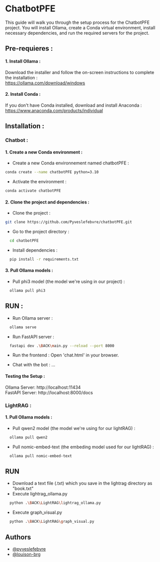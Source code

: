# ChatbotPFE

This guide will walk you through the setup process for the ChatbotPFE project.
You will install Ollama, create a Conda virtual environment, install necessary dependencies, 
and run the required servers for the project.

## Pre-requieres :

#### 1. Install Ollama :
Download the installer and follow the on-screen instructions to complete the installation :  
https://ollama.com/download/windows

#### 2. Install Conda :
If you don't have Conda installed, download and install Anaconda : https://www.anaconda.com/products/individual 

## Installation :

### Chatbot :
#### 1. Create a new Conda environment :
- Create a new Conda environnement named chatbotPFE :
```bash
conda create --name chatbotPFE python=3.10
```
- Activate the environment :
```bash
conda activate chatbotPFE
```

#### 2. Clone the project and dependencies :
- Clone the project :
```bash
git clone https://github.com/Pyveslefebvre/chatbotPFE.git
```   
- Go to the project directory :
```bash
  cd chatbotPFE
```
- Install dependencies :
```bash
  pip install -r requirements.txt
```

#### 3. Pull Ollama models :
- Pull phi3 model (the model we're using in our project) :
```bash
  ollama pull phi3
```
## RUN :

- Run Ollama server :
```bash
  ollama serve
```
- Run FastAPI server :
```bash
  fastapi dev .\BACK\main.py --reload --port 8000
```
- Run the frontend :
Open 'chat.html' in your browser.  

- Chat with the bot :
...

#### Testing the Setup :
Ollama Server: http://localhost:11434  
FastAPI Server: http://localhost:8000/docs

### LightRAG :

#### 1. Pull Ollama models :
- Pull qwen2 model (the model we're using for our lightRAG) :
```bash
  ollama pull qwen2
```
- Pull nomic-embed-text (the embeding model used for our lightRAG) :
```bash
  ollama pull nomic-embed-text
```
## RUN

- Download a text file (.txt) which you save in the lightrag directory as "book.txt"
- Execute lightrag_ollama.py
```bash
  python .\BACK\LightRAG\lightrag_ollama.py
```
- Execute graph_visual.py
```bash
  python .\BACK\LightRAG\graph_visual.py
```

## Authors

- [@pyveslefebvre](https://www.github.com/pyveslefebvre)
- [@louison-brg](https://www.github.com/louison-brg)

